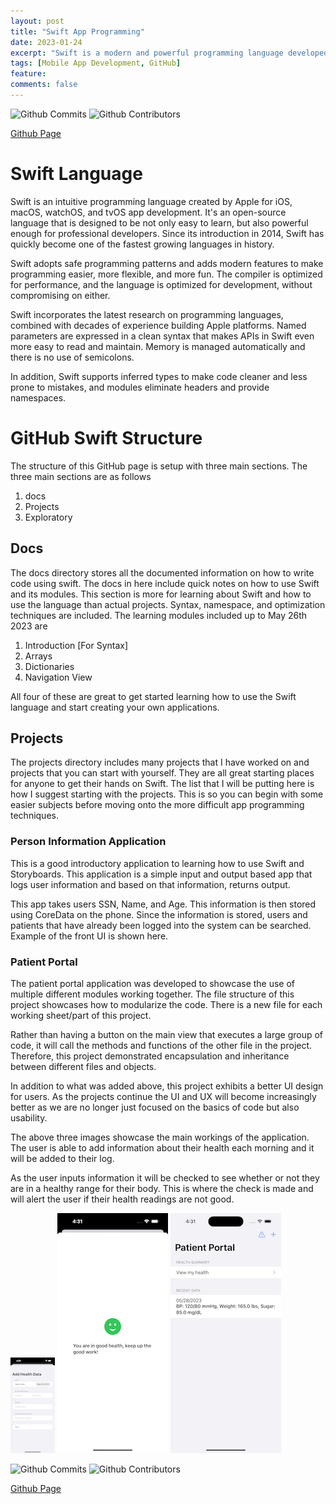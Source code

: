 ```yaml
---
layout: post
title: "Swift App Programming"
date: 2023-01-24
excerpt: "Swift is a modern and powerful programming language developed by Apple. It is designed to be fast, safe, and efficient, making it suitable for developing a wide range of software applications, including mobile apps, desktop software, and even server-side applications. This module showcases learning the Swift programming language and some of the projects I have created."
tags: [Mobile App Development, GitHub]
feature: 
comments: false
---
```


![Github Commits](https://img.shields.io/github/last-commit/Markay12/SwiftProgramming-Introduction?color=orange&label=Last%20Commit&style=plastic)
![Github Contributors](https://img.shields.io/github/contributors/Markay12/SwiftProgramming-Introduction?label=Contributors)

[Github Page](github.com/Markay12/SwiftProgramming-Introduction)


# Swift Language

Swift is an intuitive programming language created by Apple for iOS, macOS, watchOS, and tvOS app development. It's an open-source language that is designed to be not only easy to learn, but also powerful enough for professional developers. Since its introduction in 2014, Swift has quickly become one of the fastest growing languages in history.

Swift adopts safe programming patterns and adds modern features to make programming easier, more flexible, and more fun. The compiler is optimized for performance, and the language is optimized for development, without compromising on either.

Swift incorporates the latest research on programming languages, combined with decades of experience building Apple platforms. Named parameters are expressed in a clean syntax that makes APIs in Swift even more easy to read and maintain. Memory is managed automatically and there is no use of semicolons.

In addition, Swift supports inferred types to make code cleaner and less prone to mistakes, and modules eliminate headers and provide namespaces.


# GitHub Swift Structure

The structure of this GitHub page is setup with three main sections. The three main sections are as follows

1. docs
2. Projects 
3. Exploratory

## Docs

The docs directory stores all the documented information on how to write code using swift. The docs in here include quick notes on how to use Swift and its modules. This section is more for learning about Swift and how to use the language than actual projects. Syntax, namespace, and optimization techniques are included. The learning modules included up to May 26th 2023 are

1. Introduction [For Syntax]
2. Arrays
3. Dictionaries
4. Navigation View

All four of these are great to get started learning how to use the Swift language and start creating your own applications.

## Projects

The projects directory includes many projects that I have worked on and projects that you can start with yourself. They are all great starting places for anyone to get their hands on Swift. The list that I will be putting here is how I suggest starting with the projects. This is so you can begin with some easier subjects before moving onto the more difficult app programming techniques.

### Person Information Application

This is a good introductory application to learning how to use Swift and Storyboards. This application is a simple input and output based app that logs user information and based on that information, returns output.

This app takes users SSN, Name, and Age. This information is then stored using CoreData on the phone. Since the information is stored, users and patients that have already been logged into the system can be searched. Example of the front UI is shown here.



### Patient Portal

The patient portal application was developed to showcase the use of multiple different modules working together. The file structure of this project showcases how to modularize the code. There is a new file for each working sheet/part of this project. 

Rather than having a button on the main view that executes a large group of code, it will call the methods and functions of the other file in the project. Therefore, this project demonstrated encapsulation and inheritance between different files and objects. 

In addition to what was added above, this project exhibits a better UI design for users. As the projects continue the UI and UX will become increasingly better as we are no longer just focused on the basics of code but also usability.


The above three images showcase the main workings of the application. The user is able to add information about their health each morning and it will be added to their log. 

As the user inputs information it will be checked to see whether or not they are in a healthy range for their body. This is where the check is made and will alert the user if their health readings are not good.

![Add Health Data Patient Portal Image](../assets/img/swift_apps/PatientPortal_AddHealth.png)
![Check Health Data Patient Portal Image](../assets/img/swift_apps/PatientPortal_CheckHealth.png)
![Main Patient Portal UI Design](../assets/img/swift_apps/PatientPortal_MainView.png)

![Github Commits](https://img.shields.io/github/last-commit/Markay12/SwiftProgramming-Introduction?color=orange&label=Last%20Commit&style=plastic)
![Github Contributors](https://img.shields.io/github/contributors/Markay12/SwiftProgramming-Introduction?label=Contributors)

[Github Page](github.com/Markay12/SwiftProgramming-Introduction)
